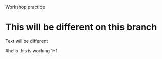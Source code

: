 Workshop practice

# This will be different on this branch

Text will be different

#hello this is working 
1+1
